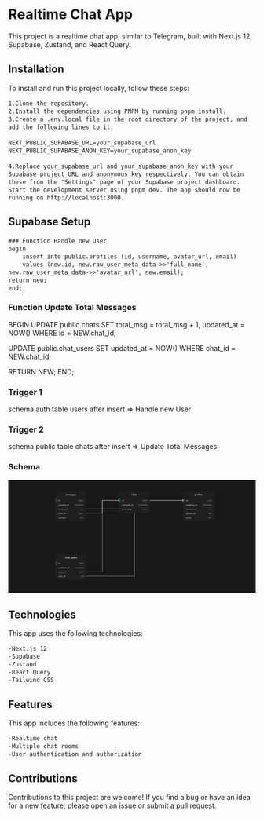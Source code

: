 # Realtime Chat App

This project is a realtime chat app, similar to Telegram, built with Next.js 12, Supabase, Zustand, and React Query.

## Installation

To install and run this project locally, follow these steps:

    1.Clone the repository.
    2.Install the dependencies using PNPM by running pnpm install.
    3.Create a .env.local file in the root directory of the project, and add the following lines to it:

    NEXT_PUBLIC_SUPABASE_URL=your_supabase_url
    NEXT_PUBLIC_SUPABASE_ANON_KEY=your_supabase_anon_key

    4.Replace your_supabase_url and your_supabase_anon_key with your Supabase project URL and anonymous key respectively. You can obtain these from the "Settings" page of your Supabase project dashboard.
    Start the development server using pnpm dev. The app should now be running on http://localhost:3000.
    
    
## Supabase Setup

   
    ### Function Handle new User
    begin
        insert into public.profiles (id, username, avatar_url, email)
        values (new.id, new.raw_user_meta_data->>'full_name', new.raw_user_meta_data->>'avatar_url', new.email);
    return new;
    end;
   
   ### Function Update Total Messages
   BEGIN
  UPDATE public.chats
  SET total_msg = total_msg + 1, updated_at = NOW()
  WHERE id = NEW.chat_id;

  UPDATE public.chat_users
  SET updated_at = NOW()
  WHERE chat_id = NEW.chat_id;

  RETURN NEW;
END;

### Trigger 1 
schema auth table users after insert => Handle new User

### Trigger 2
schema public table chats after insert => Update Total Messages

### Schema
![alt text](https://github.com/m4nute/next-supa-chat/blob/main/schema.png?raw=true)


## Technologies

This app uses the following technologies:

    -Next.js 12
    -Supabase
    -Zustand
    -React Query
    -Tailwind CSS

## Features

This app includes the following features:

    -Realtime chat
    -Multiple chat rooms
    -User authentication and authorization

## Contributions

Contributions to this project are welcome! If you find a bug or have an idea for a new feature, please open an issue or submit a pull request.
